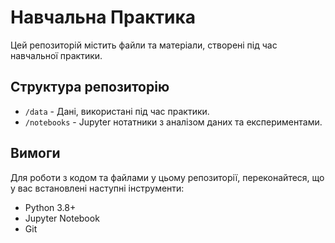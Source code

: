 # Навчальна Практика

Цей репозиторій містить файли та матеріали, створені під час навчальної практики.

## Структура репозиторію

- `/data` - Дані, використані під час практики.
- `/notebooks` - Jupyter нотатники з аналізом даних та експериментами.

## Вимоги

Для роботи з кодом та файлами у цьому репозиторії, переконайтеся, що у вас встановлені наступні інструменти:

- Python 3.8+
- Jupyter Notebook
- Git
